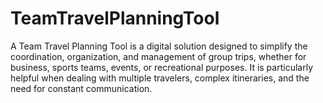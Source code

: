 # TeamTravelPlanningTool
A Team Travel Planning Tool is a digital solution designed to simplify the coordination, organization, and management of group trips, whether for business, sports teams, events, or recreational purposes. It is particularly helpful when dealing with multiple travelers, complex itineraries, and the need for constant communication.
